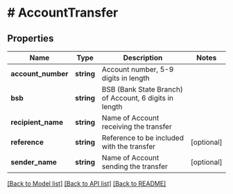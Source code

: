 # # AccountTransfer

## Properties

Name | Type | Description | Notes
------------ | ------------- | ------------- | -------------
**account_number** | **string** | Account number, 5-9 digits in length |
**bsb** | **string** | BSB (Bank State Branch) of Account, 6 digits in length |
**recipient_name** | **string** | Name of Account receiving the transfer |
**reference** | **string** | Reference to be included with the transfer | [optional]
**sender_name** | **string** | Name of Account sending the transfer | [optional]

[[Back to Model list]](../../README.md#models) [[Back to API list]](../../README.md#endpoints) [[Back to README]](../../README.md)
